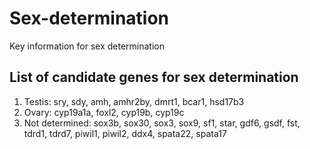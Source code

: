 # Sex-determination
Key information for sex determination

## List of candidate genes for sex determination
1. Testis: sry, sdy, amh, amhr2by, dmrt1, bcar1, hsd17b3
2. Ovary: cyp19a1a, foxl2, cyp19b, cyp19c
3. Not determined: sox3b, sox30, sox3, sox9, sf1, star, gdf6, gsdf, fst, tdrd1, 
                   tdrd7, piwil1, piwil2, ddx4, spata22, spata17
